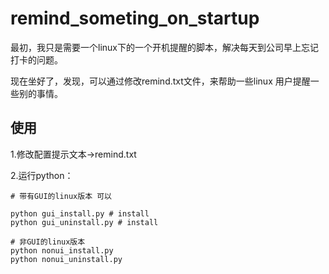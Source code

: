 # remind_someting_on_startup

最初，我只是需要一个linux下的一个开机提醒的脚本，解决每天到公司早上忘记打卡的问题。

现在坐好了，发现，可以通过修改remind.txt文件，来帮助一些linux 用户提醒一些别的事情。

## 使用

1.修改配置提示文本->remind.txt

2.运行python：
```
# 带有GUI的linux版本 可以

python gui_install.py # install
python gui_uninstall.py # install

# 非GUI的linux版本
python nonui_install.py
python nonui_uninstall.py
```
